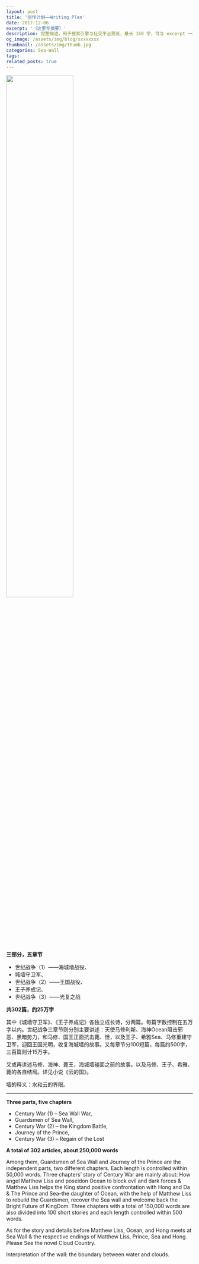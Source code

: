 ```yaml
---
layout: post
title: '创作计划——Writing Plan'
date: 2017-12-06
excerpt: '（这里写摘要）'
description: 完整描述，用于搜索引擎与社交平台预览，最长 160 字，可与 excerpt 一致
og_image: /assets/img/blog/xxxxxxxx
thumbnail: /assets/img/thumb.jpg
categories: Sea-Wall
tags: 
related_posts: true
---
```


<img src="{{ '/assets/img/blog/xxxxxxxx' | relative_url }}" style="width:60%;">

**三部分，五章节**

- 世纪战争（1）——海城墙战役、
- 城墙守卫军、
- 世纪战争（2）——王国战役、
- 王子养成记、
- 世纪战争（3）——光复之战

**共302篇，约25万字**

其中《城墙守卫军》、《王子养成记》各独立成长诗，分两篇。每篇字数控制在五万字以内。世纪战争三章节则分别主要讲述：天使马修利斯、海神Ocean阻击邪恶、黑暗势力，和马修、国王正面抗击薨、怛，以及王子、希雅Sea、马修重建守卫军，迎回王国光明，收复海城墙的故事。又每章节分100短篇，每篇约500字，三百篇则计15万字。

又或再讲述马修、海神、薨王，海城墙碰面之前的故事。以及马修、王子、希雅、薨的各自结局。详见小说《云的国》。

墙的释义：水和云的界限。

---

**Three parts, five chapters**

- Century War (1) – Sea Wall War,
- Guardsmen of Sea Wall,
- Century War (2) – the Kingdom Battle,
- Journey of the Prince,
- Century War (3) – Regain of the Lost

**A total of 302 articles, about 250,000 words**

Among them, Guardsmen of Sea Wall and Journey of the Prince are the independent parts, two different chapters. Each length is controlled within 50,000 words. Three chapters’ story of Century War are mainly about: How angel Matthew Liss and poseidon Ocean to block evil and dark forces &amp; Matthew Liss helps the King stand positive confrontation with Hong and Da &amp; The Prince and Sea–the daughter of Ocean, with the help of Matthew Liss to rebuild the Guardsmen, recover the Sea wall and welcome back the Bright Future of KingDom. Three chapters with a total of 150,000 words are also divided into 100 short stories and each length controlled within 500 words.

As for the story and details before Matthew Liss, Ocean, and Hong meets at Sea Wall &amp; the respective endings of Matthew Liss, Prince, Sea and Hong. Please See the novel Cloud Country.

Interpretation of the wall: the boundary between water and clouds.